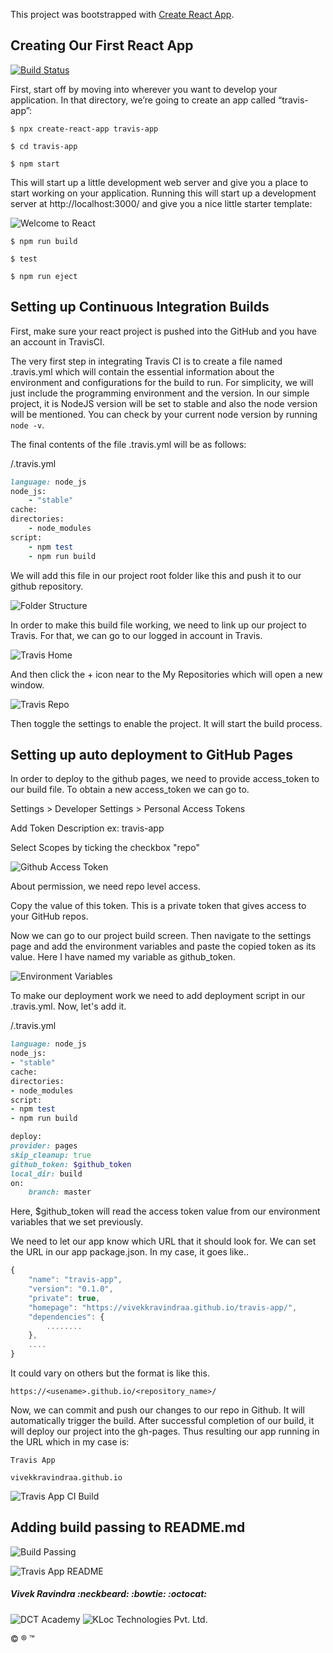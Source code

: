 This project was bootstrapped with [Create React App](https://github.com/facebook/create-react-app).

## Creating Our First React App

[![Build Status](https://travis-ci.org/vivekkravindraa/travis-app.svg?branch=master)](https://travis-ci.org/vivekkravindraa/travis-app)

First, start off by moving into wherever you want to develop your application. In that directory, we’re going to create an app called “travis-app”:

    $ npx create-react-app travis-app

    $ cd travis-app

    $ npm start

This will start up a little development web server and give you a place to start working on your application. Running this will start up a development server at http://localhost:3000/ and give you a nice little starter template:

![Welcome to React](src/images/welcome.png)

    $ npm run build

    $ test

    $ npm run eject

## Setting up Continuous Integration Builds

First, make sure your react project is pushed into the GitHub and you have an account in TravisCI.

The very first step in integrating Travis CI is to create a file named .travis.yml which will contain the essential information about the environment and configurations for the build to run. For simplicity, we will just include the programming environment and the version. In our simple project, it is NodeJS version will be set to stable and also the node version will be mentioned. You can check by your current node version by running <code>node -v</code>.

The final contents of the file .travis.yml will be as follows:

/.travis.yml

```ruby
language: node_js
node_js:
    - "stable"
cache:
directories:
    - node_modules
script:
    - npm test
    - npm run build
```

We will add this file in our project root folder like this and push it to our github repository.

![Folder Structure](src/images/folder-structure.png)

In order to make this build file working, we need to link up our project to Travis. For that, we can go to our logged in account in Travis.

![Travis Home](src/images/travis-home.png)

And then click the + icon near to the My Repositories which will open a new window.

![Travis Repo](src/images/travis-repo.png)

Then toggle the settings to enable the project. It will start the build process.

## Setting up auto deployment to GitHub Pages

In order to deploy to the github pages, we need to provide access_token to our build file. To obtain a new access_token we can go to.

Settings > Developer Settings > Personal Access Tokens

Add Token Description ex: travis-app

Select Scopes by ticking the checkbox "repo"

![Github Access Token](src/images/github-access-token-repo.png)

About permission, we need repo level access.

Copy the value of this token. This is a private token that gives access to your GitHub repos.

Now we can go to our project build screen. Then navigate to the settings page and add the environment variables and paste the copied token as its value. Here I have named my variable as github_token.

![Environment Variables](src/images/environment-variables.png)

To make our deployment work we need to add deployment script in our .travis.yml. Now, let's add it.

/.travis.yml

```ruby
language: node_js
node_js:
- "stable"
cache:
directories:
- node_modules
script:
- npm test
- npm run build

deploy:
provider: pages
skip_cleanup: true
github_token: $github_token
local_dir: build
on:
    branch: master
```

Here, $github_token will read the access token value from our environment variables that we set previously.

We need to let our app know which URL that it should look for. We can set the URL in our app package.json. In my case, it goes like..

```javascript
{
    "name": "travis-app",
    "version": "0.1.0",
    "private": true,
    "homepage": "https://vivekkravindraa.github.io/travis-app/",
    "dependencies": {
        ........
    }, 
    ....
}
```

It could vary on others but the format is like this.

    https://<usename>.github.io/<repository_name>/

Now, we can commit and push our changes to our repo in Github. It will automatically trigger the build. After successful completion of our build, it will deploy our project into the gh-pages. Thus resulting our app running in the URL which in my case is:

    Travis App

    vivekkravindraa.github.io

![Travis App CI Build](src/images/travis-app-ci-build.png)

## Adding build passing to README.md

![Build Passing](src/images/travis-build-passing.png)

![Travis App README](src/images/travis-app-readme.png)

##### Vivek Ravindra :neckbeard: :bowtie: :octocat:

![DCT Academy](src/images/dct.jpg)
![KLoc Technologies Pvt. Ltd.](src/images/kloc.png)

:copyright: :registered: :tm: